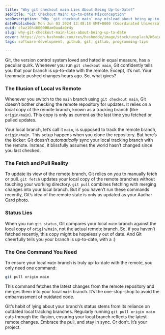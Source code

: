 ```yaml
---
title: "Why git checkout main Lies About Being Up-to-Date?"
seoTitle: "Git Checkout Main: Up-to-Date Misconception"
seoDescription: "Why `git checkout main` may mislead about being up-to-date and how to ensure your branch is truly current"
datePublished: Mon Jun 03 2024 13:48:18 GMT+0000 (Coordinated Universal Time)
cuid: clwz10h4600000am9auda0r4y
slug: why-git-checkout-main-lies-about-being-up-to-date
cover: https://cdn.hashnode.com/res/hashnode/image/stock/unsplash/W6aiqP4brhU/upload/ef9cd15e34875b13e5f8fc292212df8a.jpeg
tags: software-development, github, git, gitlab, programming-tips

---
```


Git, the version control system loved and hated in equal measure, has a peculiar quirk. Whenever you run `git checkout main`, Git confidently tells you that your branch is up-to-date with the remote. Except, it’s not. Your teammate pushed changes hours ago. So, what gives?

### **The Illusion of Local vs Remote**

Whenever you switch to the `main` branch using `git checkout main`, Git doesn’t bother checking the remote repository for updates. It relies on a local copy of the remote branch, known as a tracking branch (like `origin/main`). This copy is only as current as the last time you fetched or pulled updates.

Your local branch, let’s call it `main`, is supposed to track the remote branch, `origin/main`. This setup happens when you clone the repository. But here’s the kicker: Git doesn’t *automatically* sync your local tracking branch with the remote. Instead, it blissfully assumes the world hasn’t changed since you last checked.

### **The Fetch and Pull Reality**

To update its view of the remote branch, Git relies on *you* to manually fetch or pull. `git fetch` updates your local copy of the remote branches without touching your working directory. `git pull` combines fetching with merging changes into your local branch. But if you haven’t run these commands recently, Git’s idea of the remote state is only as updated as your Aadhar Card photo.

### **Status Lies**

When you run `git status`, Git compares your local `main` branch against the local copy of `origin/main`, not the actual remote branch. So, if you haven’t fetched recently, this copy might be hopelessly out of date. And Git cheerfully tells you your branch is up-to-date, with a :)

### **The One Command You Need**

To ensure your local `main` branch is truly up-to-date with the remote, you only need one command:

```bash
git pull origin main
```

This command fetches the latest changes from the remote repository and merges them into your local `main` branch. It’s the one-stop-shop to avoid the embarrassment of outdated code.

Git’s habit of lying about your branch’s status stems from its reliance on outdated local tracking branches. Regularly running `git pull origin main` cuts through the illusion, ensuring your local branch reflects the latest remote changes. Embrace the pull, and stay in sync. Or don’t. It’s your project.